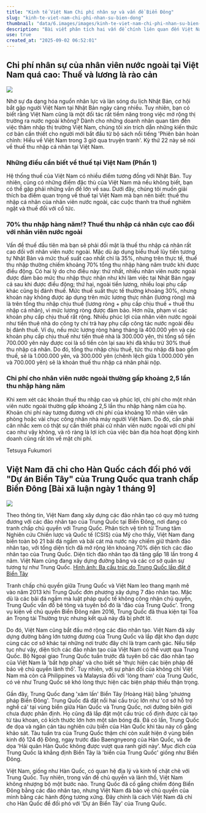 ```yaml
---
title: "Kinh tế Việt Nam Chi phí nhân sự và vấn đề Biển Đông"
slug: "kinh-te-viet-nam-chi-phi-nhan-su-bien-dong"
thumbnail: "data/6.images/images/kinh-te-viet-nam-chi-phi-nhan-su-bien-dong.webp"
description: "Bài viết phân tích hai vấn đề chính liên quan đến Việt Nam chi phí cao cho nhân sự nước ngoài tại Việt Nam do thuế thu nhập và các khoản phụ cấp, cùng với cách Việt Nam ứng phó với các hành động của Trung Quốc tại Biển Đông và sự tương đồng với vấn đề Biển Tây của Hàn Quốc."
use: true
created_at: "2025-09-02 06:52:01"
---
```


## Chi phí nhân sự của nhân viên nước ngoài tại Việt Nam quá cao: Thuế và lương là rào cản

![](/images/20250902-00000001-courrier-000-1-view.webp)

Nhờ sự đa dạng hóa nguồn nhân lực và làn sóng du lịch Nhật Bản, cơ hội bắt gặp người Việt Nam tại Nhật Bản ngày càng nhiều. Tuy nhiên, bạn có biết rằng Việt Nam cũng là một đối tác rất tiềm năng trong việc mở rộng thị trường ra nước ngoài không? Dành cho những doanh nhân quan tâm đến việc thâm nhập thị trường Việt Nam, chúng tôi xin trích dẫn những kiến thức cơ bản cần thiết cho người mới bắt đầu từ bộ sách nổi tiếng 'Phiên bản hoàn chỉnh: Hiểu về Việt Nam trong 3 giờ qua truyện tranh'. Kỳ thứ 22 này sẽ nói về thuế thu nhập cá nhân tại Việt Nam.

### Những điều cần biết về thuế tại Việt Nam (Phần 1)

Hệ thống thuế của Việt Nam có nhiều điểm tương đồng với Nhật Bản. Tuy nhiên, cũng có những điểm đặc thù của Việt Nam mà nếu không biết, bạn có thể gặp phải những vấn đề lớn về sau. Dưới đây, chúng tôi muốn giải thích ba điểm quan trọng về thuế tại Việt Nam mà bạn nên biết: thuế thu nhập cá nhân của nhân viên nước ngoài, các cuộc thanh tra thuế nghiêm ngặt và thuế đối với cổ tức.

### 70% thu nhập hàng năm!? Thuế thu nhập cá nhân cực cao đối với nhân viên nước ngoài

Vấn đề thuế đầu tiên mà bạn sẽ phải đối mặt là thuế thu nhập cá nhân rất cao đối với nhân viên nước ngoài. Mặc dù áp dụng biểu thuế lũy tiến tương tự Nhật Bản và mức thuế suất cao nhất chỉ là 35%, nhưng trên thực tế, thuế thu nhập thường chiếm khoảng 70% tổng thu nhập hàng năm trước khi được điều động. Có hai lý do cho điều này: thứ nhất, nhiều nhân viên nước ngoài được đảm bảo mức thu nhập thực nhận như khi làm việc tại Nhật Bản ngay cả sau khi được điều động; thứ hai, ngoài tiền lương, nhiều loại phụ cấp khác cũng bị đánh thuế. Mức thuế suất thực tế thường khoảng 30%, nhưng khoản này không được áp dụng trên mức lương thực nhận (lương ròng) mà là trên tổng thu nhập chịu thuế (lương ròng + phụ cấp chịu thuế + thuế thu nhập cá nhân), vì mức lương ròng được đảm bảo. Hơn nữa, phạm vi các khoản phụ cấp chịu thuế rất rộng. Nhiều phúc lợi của nhân viên nước ngoài như tiền thuê nhà do công ty chi trả hay phụ cấp công tác nước ngoài đều bị đánh thuế. Ví dụ, nếu mức lương ròng hàng tháng là 400.000 yên và các khoản phụ cấp chịu thuế như tiền thuê nhà là 300.000 yên, thì tổng số tiền 700.000 yên này được coi là số tiền còn lại sau khi đã khấu trừ 30% thuế thu nhập cá nhân. Do đó, tổng thu nhập chịu thuế, tức thu nhập đã bao gồm thuế, sẽ là 1.000.000 yên, và 300.000 yên (chênh lệch giữa 1.000.000 yên và 700.000 yên) sẽ là khoản thuế thu nhập cá nhân phải nộp.

### Chi phí cho nhân viên nước ngoài thường gấp khoảng 2,5 lần thu nhập hàng năm

Khi xem xét các khoản thuế thu nhập cao và phúc lợi, chi phí cho một nhân viên nước ngoài thường gấp khoảng 2,5 lần thu nhập hàng năm của họ. Khoản chi phí này tương đương với chi phí của khoảng 10 nhân viên văn phòng hoặc vài chục công nhân nhà máy người Việt Nam. Do đó, cần phải cân nhắc xem có thật sự cần thiết phải cử nhân viên nước ngoài với chi phí cao như vậy không, và rõ ràng là lợi ích của việc bản địa hóa hoạt động kinh doanh cũng rất lớn về mặt chi phí.

Tetsuya Fukumori

## Việt Nam đã chỉ cho Hàn Quốc cách đối phó với "Dự án Biển Tây" của Trung Quốc qua tranh chấp Biển Đông [Bài xã luận ngày 1 tháng 9]

![](/images/20250901-00080026-chosun-000-8-view.webp)

Theo thông tin, Việt Nam đang xây dựng các đảo nhân tạo có quy mô tương đương với các đảo nhân tạo của Trung Quốc tại Biển Đông, nơi đang có tranh chấp chủ quyền với Trung Quốc. Phân tích vệ tinh từ Trung tâm Nghiên cứu Chiến lược và Quốc tế (CSIS) của Mỹ cho thấy, Việt Nam đang biến toàn bộ 21 bãi đá ngầm và bãi cát mà nước này chiếm giữ thành đảo nhân tạo, với tổng diện tích đã mở rộng lên khoảng 70% diện tích các đảo nhân tạo của Trung Quốc. Diện tích đảo nhân tạo đã tăng gấp 18 lần trong 4 năm. Việt Nam cũng đang xây dựng đường băng và các cơ sở quân sự tương tự như Trung Quốc.
[Hình ảnh: Ba cấu trúc do Trung Quốc lắp đặt ở Biển Tây](https://www.chosunonline.com/svc/view.html?contid=2025041980031&no=1)

Tranh chấp chủ quyền giữa Trung Quốc và Việt Nam leo thang mạnh mẽ vào năm 2013 khi Trung Quốc đơn phương xây dựng 7 đảo nhân tạo. Mặc dù là các bãi đá ngầm mà luật pháp quốc tế không công nhận chủ quyền, Trung Quốc vẫn đổ bê tông và tuyên bố đó là 'đảo của Trung Quốc'. Trong vụ kiện về chủ quyền Biển Đông năm 2016, Trung Quốc đã thua kiện tại Tòa án Trọng tài Thường trực nhưng kết quả này đã bị phớt lờ.

Do đó, Việt Nam cũng bắt đầu mở rộng các đảo nhân tạo. Việt Nam đã xây dựng đường băng lớn tương đương của Trung Quốc và lắp đặt kho đạn dược cùng các cơ sở khác tại những nơi trước đây chỉ là trạm canh gác. Nếu tiếp tục như vậy, diện tích các đảo nhân tạo của Việt Nam có thể vượt qua Trung Quốc. Bộ Ngoại giao Trung Quốc tuần trước đã tuyên bố các đảo nhân tạo của Việt Nam là 'bất hợp pháp' và cho biết sẽ 'thực hiện các biện pháp để bảo vệ chủ quyền lãnh thổ'. Tuy nhiên, với sự phản đối của không chỉ Việt Nam mà còn cả Philippines và Malaysia đối với 'lòng tham' của Trung Quốc, có vẻ như Trung Quốc sẽ khó lòng thực hiện các biện pháp thiếu thận trọng.

Gần đây, Trung Quốc đang 'xâm lấn' Biển Tây (Hoàng Hải) bằng 'phương pháp Biển Đông'. Trung Quốc đã đặt nổi hai cấu trúc lớn như 'cơ sở hỗ trợ nghề cá' tại vùng biển giữa Hàn Quốc và Trung Quốc, nơi đường biên giới chưa được phân định. Họ cũng đã lắp đặt một cấu trúc cố định được cải tạo từ tàu khoan, có kích thước lớn hơn một sân bóng đá. Đã có lần, Trung Quốc đe dọa và ngăn cản tàu nghiên cứu biển của Hàn Quốc khi tàu này cố gắng khảo sát. Tàu tuần tra của Trung Quốc thậm chí còn xuất hiện ở vùng biển kinh độ 124 độ Đông, ngay trước đảo Baengnyeong của Hàn Quốc, và đe dọa 'Hải quân Hàn Quốc không được vượt qua ranh giới này'. Mục đích của Trung Quốc là khẳng định Biển Tây là 'biển của Trung Quốc' giống như Biển Đông.

Việt Nam, giống như Hàn Quốc, có quan hệ địa lý và kinh tế chặt chẽ với Trung Quốc. Tuy nhiên, trong vấn đề chủ quyền và lãnh thổ, Việt Nam không nhượng bộ một bước nào. Trung Quốc đã cố gắng chiếm đóng Biển Đông bằng các đảo nhân tạo, nhưng Việt Nam đã bảo vệ chủ quyền của mình bằng các hành động tương xứng. Đây chính là cách Việt Nam đã chỉ cho Hàn Quốc để đối phó với 'Dự án Biển Tây' của Trung Quốc.